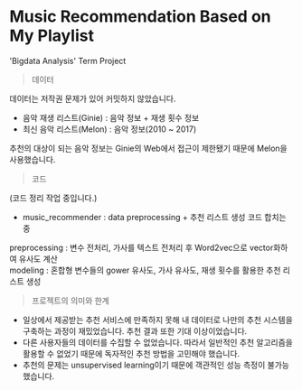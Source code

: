 # Music Recommendation Based on My Playlist
'Bigdata Analysis' Term Project

> 데이터

데이터는 저작권 문제가 있어 커밋하지 않았습니다.

* 음악 재생 리스트(Ginie) : 음악 정보 + 재생 횟수 정보
* 최신 음악 리스트(Melon) : 음악 정보(2010 ~ 2017)

추천의 대상이 되는 음악 정보는 Ginie의 Web에서 접근이 제한됐기 때문에 Melon을 사용했습니다.

> 코드

(코드 정리 작업 중입니다.)
* music_recommender : data preprocessing + 추천 리스트 생성 코드 합치는 중

preprocessing : 변수 전처리, 가사를 텍스트 전처리 후 Word2vec으로 vector화하여 유사도 계산<br/>
modeling      : 혼합형 변수들의 gower 유사도, 가사 유사도, 재생 횟수를 활용한 추천 리스트 생성

> 프로젝트의 의미와 한계
* 일상에서 제공받는 추천 서비스에 만족하지 못해 내 데이터로 나만의 추천 시스템을 구축하는 과정이 재밌었습니다. 추천 결과 또한 기대 이상이었습니다.
* 다른 사용자들의 데이터를 수집할 수 없었습니다. 따라서 일반적인 추천 알고리즘을 활용할 수 없었기 때문에 독자적인 추천 방법을 고민해야 했습니다.
* 추천의 문제는 unsupervised learning이기 때문에 객관적인 성능 측정이 불가능했습니다.
